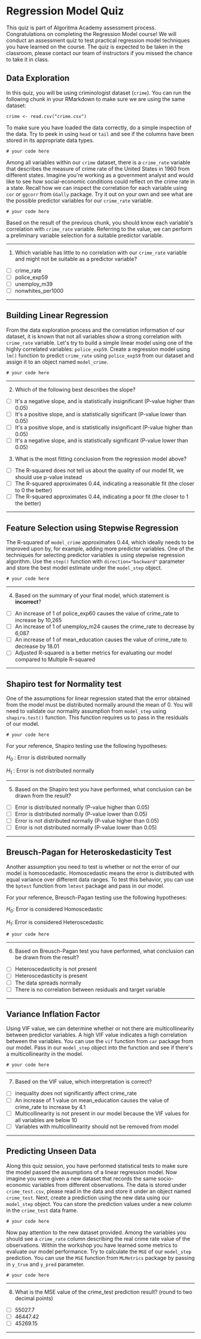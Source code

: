 # Regression Model Quiz

This quiz is part of Algoritma Academy assessment process. Congratulations on completing the Regression Model course! We will conduct an assessment quiz to test practical regression model techniques you have learned on the course. The quiz is expected to be taken in the classroom, please contact our team of instructors if you missed the chance to take it in class.

## Data Exploration

In this quiz, you will be using criminologist dataset (`crime`). You can run the following chunk in your RMarkdown to make sure we are using the same dataset:

```
crime <- read.csv("crime.csv") 
```

To make sure you have loaded the data correctly, do a simple inspection of the data. Try to peek in using `head` or `tail` and see if the columns have been stored in its appropriate data types.
```
# your code here

```

Among all variables within our `crime` dataset, there is a `crime_rate` variable that describes the measure of crime rate of the United States in 1960 from different states. Imagine you're working as a government analyst and would like to see how social-economic conditions could reflect on the crime rate in a state. Recall how we can inspect the correlation for each variable using `cor` or `ggcorr` from `GGally` package. Try it out on your own and see what are the possible predictor variables for our `crime_rate` variable.

```
# your code here

```

Based on the result of the previous chunk, you should know each variable's correlation with `crime_rate` variable. Referring to the value, we can perform a preliminary variable selection for a suitable predictor variable.
___
1. Which variable has little to no correlation with our `crime_rate` variable and might not be suitable as a predictor variable?
  - [ ] crime_rate
  - [ ] police_exp59
  - [ ] unemploy_m39
  - [ ] nonwhites_per1000
___

## Building Linear Regression    

From the data exploration process and the correlation information of our dataset, it is known that not all variables show a strong correlation with `crime_rate` variable. Let's try to build a simple linear model using one of the highly correlated variables: `police_exp59`. Create a regression model using `lm()` function to predict `crime_rate` using `police_exp59` from our dataset and assign it to an object named `model_crime`.

```
# your code here

```
___
2. Which of the following best describes the slope?
  - [ ] It's a negative slope, and is statistically insignificant (P-value higher than 0.05)
  - [ ] It's a positive slope, and is statistically significant (P-value lower than 0.05)
  - [ ] It's a positive slope, and is statistically insignificant (P-value higher than 0.05)
  - [ ] It's a negative slope, and is statistically significant (P-value lower than 0.05)

3. What is the most fitting conclusion from the regression model above?
  - [ ] The R-squared does not tell us about the quality of our model fit, we should use p-value instead
  - [ ] The R-squared approximates 0.44, indicating a reasonable fit (the closer to 0 the better)
  - [ ] The R-squared approximates 0.44, indicating a poor fit (the closer to 1 the better)
___

## Feature Selection using Stepwise Regression

The R-squared of `model_crime` approximates 0.44, which ideally needs to be improved upon by, for example, adding more predictor variables. One of the techniques for selecting predictor variables is using stepwise regression algorithm. Use the `step()` function with `direction="backward"` parameter and store the best model estimate under the `model_step` object.

```
# your code here

```
___
4. Based on the summary of your final model, which statement is **incorrect**?
  - [ ] An increase of 1 of police_exp60 causes the value of crime_rate to increase by 10,265
  - [ ] An increase of 1 of unemploy_m24 causes the crime_rate to decrease by 6,087
  - [ ] An increase of 1 of mean_education causes the value of crime_rate to decrease by 18.01
  - [ ] Adjusted R-squared is a better metrics for evaluating our model compared to Multiple R-squared
___

## Shapiro test for Normality test

One of the assumptions for linear regression stated that the error obtained from the model must be distributed normally around the mean of 0. You will need to validate our normality assumption from `model_step` using `shapiro.test()` function. This function requires us to pass in the residuals of our model.

```
# your code here

```

For your reference, Shapiro testing use the following hypotheses:

$H_0$ : Error is distributed normally  

$H_1$ : Error is not distributed normally  

___
5. Based on the Shapiro test you have performed, what conclusion can be drawn from the result?
  - [ ] Error is distributed normally (P-value higher than 0.05) 
  - [ ] Error is distributed normally (P-value lower than 0.05) 
  - [ ] Error is not distributed normally (P-value higher than 0.05) 
  - [ ] Error is not distributed normally (P-value lower than 0.05) 
___

## Breusch-Pagan for Heteroskedasticity Test

Another assumption you need to test is whether or not the error of our model is homoscedastic. Homoscedastic means the error is distributed with equal variance over different data ranges. To test this behavior, you can use the `bptest` function from `lmtest` package and pass in our model.

For your reference, Breusch-Pagan testing use the following hypotheses:

$H_0$: Error is considered Homoscedastic  

$H_1$: Error is considered Heteroscedastic  

```
# your code here

```
___
6. Based on Breusch-Pagan test you have performed, what conclusion can be drawn from the result?
  - [ ] Heteroscedasticity is not present
  - [ ] Heteroscedasticity is present
  - [ ] The data spreads normally
  - [ ] There is no correlation between residuals and target variable
___

## Variance Inflation Factor

Using VIF value, we can determine whether or not there are multicollinearity between predictor variables. A high VIF value indicates a high correlation between the variables. You can use the `vif` function from `car` package from our model. Pass in our `model_step` object into the function and see if there's a multicollinearity in the model.

```
# your code here

```
___
7. Based on the VIF value, which interpretation is correct?
  - [ ] inequality does not significantly affect crime_rate
  - [ ] An increase of 1 value on mean_education causes the value of crime_rate to increase by 4.1
  - [ ] Multicollinearity is not present in our model because the VIF values for all variables are below 10 
  - [ ] Variables with multicollinearity should not be removed from model
  ___

## Predicting Unseen Data

Along this quiz session, you have performed statistical tests to make sure the model passed the assumptions of a linear regression model. Now imagine you were given a new dataset that records the same socio-economic variables from different observations. The data is stored under `crime_test.csv`, please read in the data and store it under an object named `crime_test`. Next, create a prediction using the new data using our `model_step` object. You can store the prediction values under a new column in the `crime_test` data frame.

```
# your code here

```

Now pay attention to the new dataset provided. Among the variables you should see a `crime_rate` column describing the real crime rate value of the observations. Within the workshop you have learned some metrics to evaluate our model performance. Try to calculate the `MSE` of our `model_step` prediction. You can use the `MSE` function from `MLMetrics` package by passing in `y_true` and `y_pred` parameter.

```
# your code here

```
___
8. What is the MSE value of the crime_test prediction result? (round to two decimal points)    
  - [ ] 55027.7
  - [ ] 46447.42
  - [ ] 45269.15
___
